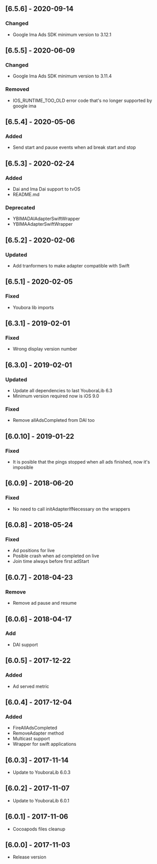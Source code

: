 ## [6.5.6] - 2020-09-14
### Changed
- Google Ima Ads SDK minimum version to 3.12.1
## [6.5.5] - 2020-06-09
### Changed
- Google Ima Ads SDK minimum version to 3.11.4
### Removed
- IOS_RUNTIME_TOO_OLD error code that's no longer supported by google ima
## [6.5.4] - 2020-05-06
### Added
- Send start and pause events when ad break start and stop
## [6.5.3] - 2020-02-24
### Added
- Dai and Ima Dai support to tvOS
- README.md
### Deprecated
- YBIMADAIAdapterSwiftWrapper
- YBIMAAdapterSwiftWrapper
## [6.5.2] - 2020-02-06
### Updated
- Add tranformers to make adapter compatible with Swift
## [6.5.1] - 2020-02-05
### Fixed
- Youbora lib imports
## [6.3.1] - 2019-02-01
### Fixed
- Wrong display version number

## [6.3.0] - 2019-02-01
### Updated
- Update all dependencies to last YouboraLib 6.3
- Minimum version required now is iOS 9.0
### Fixed
- Remove allAdsCompleted from DAI too

## [6.0.10] - 2019-01-22
### Fixed
- It is posible that the pings stopped when all ads finished, now it's imposible

## [6.0.9] - 2018-06-20
### Fixed
- No need to call initAdapterIfNecessary on the wrappers

## [6.0.8] - 2018-05-24
### Fixed
- Ad positions for live
- Posible crash when ad completed on live
- Join time always before first adStart

## [6.0.7] - 2018-04-23
### Remove
- Remove ad pause and resume

## [6.0.6] - 2018-04-17
### Add
- DAI support

## [6.0.5] - 2017-12-22
### Added
- Ad served metric

## [6.0.4] - 2017-12-04
### Added
- FireAllAdsCompleted
- RemoveAdapter method
- Multicast support
- Wrapper for swift applications

## [6.0.3] - 2017-11-14
 - Update to YouboraLib 6.0.3
 
## [6.0.2] - 2017-11-07
- Update to YouboraLib 6.0.1
 
## [6.0.1] - 2017-11-06
- Cocoapods files cleanup

## [6.0.0] - 2017-11-03
- Release version
